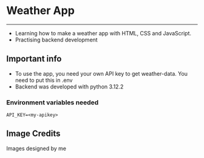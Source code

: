 
# Weather App
--------------------
* Learning how to make a weather app with HTML, CSS and JavaScript.
* Practising backend development

## Important info
* To use the app, you need your own API key to get weather-data. You need to put this in .env
* Backend was developed with python 3.12.2

### Environment variables needed
    API_KEY=<my-apikey>

## Image Credits
Images designed by me